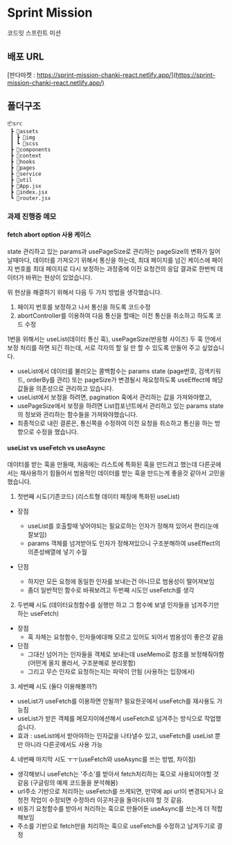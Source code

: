 # Sprint Mission

코드잇 스프린트 미션

## 배포 URL

[판다마켓 : https://sprint-mission-chanki-react.netlify.app/](https://sprint-mission-chanki-react.netlify.app/)

## 폴더구조

```
📦src
 ┣ 📂assets
 ┃ ┣ 📂img
 ┃ ┗ 📂scss
 ┣ 📂components
 ┣ 📂context
 ┣ 📂hooks
 ┣ 📂pages
 ┣ 📂service
 ┣ 📂util
 ┣ 📜App.jsx
 ┣ 📜index.jsx
 ┗ 📜router.jsx
```

### 과제 진행중 메모

#### fetch abort option 사용 케이스

state 관리하고 있는 params과 usePageSize로 관리하는 pageSize의 변화가 일어날때마다, 데이터를 가져오기 위해서 통신을 하는데, 최대 페이지를 넘긴 케이스에 페이지 번호를 최대 페이지로 다시 보정하는 과정중에 이전 요청건의 응답 결과로 한번씩 데이터가 바뀌는 현상이 있었습니다.

위 현상을 해결하기 위해서 다음 두 가지 방법을 생각했습니다.

1. 페이지 번호를 보정하고 나서 통신을 하도록 코드수정
2. abortController를 이용하여 다음 통신을 할때는 이전 통신을 취소하고 하도록 코드 수정

1번을 위해서는 useList(데이터 통신 훅), usePageSize(반응형 사이즈) 두 훅 안에서 보정 처리를 하면 되긴 하는데, 서로 각자의 할 일 만 할 수 있도록 만들어 주고 싶었습니다.

- useList에서 데이터를 불러오는 콜백함수는 params state (page번호, 검색키워드, orderBy를 관리) 또는 pageSize가 변경될시 재요청하도록 useEffect에 해당 값들을 의존성으로 관리하고 있습니다.
- useList에서 보정을 하려면, pagination 훅에서 관리하는 값을 가져와야했고,
- usePageSize에서 보정을 하려면 List컴포넌트에서 관리하고 있는 params state의 정보와 관리하는 함수들을 가져와야했습니다.
- 최종적으로 내린 결론은, 통신쪽을 수정하여 이전 요청을 취소하고 통신을 하는 방향으로 수정을 했습니다.

#### useList vs useFetch vs useAsync

데이터를 받는 훅을 만들때, 처음에는 리스트에 특화된 훅을 만드려고 했는데 다른곳에서는 재사용하기 힘들어서
범용적인 데이터를 받는 훅을 만드는게 좋을것 같아서 고민을 했습니다.

1. 첫번째 시도(기존코드) (리스트형 데이터 패칭에 특화된 useList)

- 장점

  - useList를 호출할때 넣어야되는 필요로하는 인자가 정해져 있어서 편리(눈에 잘보임)
  - params 객체를 넘겨받아도 인자가 정해져있으니 구조분해하여 useEffect의 의존성배열에 넣기 수월

- 단점
  - 하지만 모든 요청에 동일한 인자를 보내는건 아니므로 범용성이 떨어져보임
  - 좀더 일반적인 함수로 바꿔보려고 두번째 시도인 useFetch를 생각

2. 두번째 시도 (데이터요청함수를 실행만 하고 그 함수에 보낼 인자들을 넘겨주기만 하는 useFetch)

- 장점
  - 훅 자체는 요청함수, 인자들에대해 모르고 있어도 되어서 범용성이 좋은것 같음
- 단점
  - 그대신 넘어가는 인자들을 객체로 보내는데 useMemo로 참조를 보정해줘야함(어떤게 올지 몰라서, 구조분해로 분리못함)
  - 그리고 무슨 인자로 요청하는지는 파악이 안됨 (사용하는 입장에서)

3. 세번째 시도 (둘다 이용해볼까?)

- useList가 useFetch를 이용하면 안될까? 필요한곳에서 useFetch를 재사용도 가능짐
- useList가 받은 객체를 메모지이에션해서 useFetch로 넘겨주는 방식으로 작업했습니다.
- 효과 : useList에서 받아야하는 인자값을 나타낼수 있고, useFetch를 useList 뿐만 아니라 다른곳에서도 사용 가능

4. 네번째 마지막 시도 ㅜㅜ(useFetch와 useAsync를 쓰는 방법, 차이점)

- 생각해보니 useFetch는 '주소'를 받아서 fetch처리하는 훅으로 사용되어야할 것 같음 (구글링의 예제 코드들을 분석해봄)
- url주소 기반으로 처리하는 useFetch를 쓰게되면, 만약에 api url이 변경되거나 요청전 작업이 수정되면 수정하러 이곳저곳을 돌아다녀야 할 것 같음.
- 비동기 요청함수를 받아서 처리하는 훅으로 만들어둔 useAsync를 쓰는게 더 적합해보임
- 주소를 기반으로 fetch만을 처리하는 훅으로 useFetch를 수정하고 남겨두기로 결정
